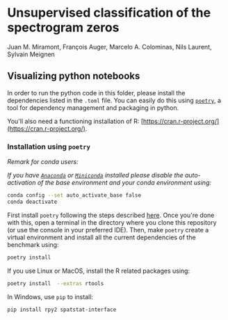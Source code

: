 # Unsupervised classification of the spectrogram zeros

Juan M. Miramont, François Auger, Marcelo A. Colominas, Nils Laurent, Sylvain Meignen

## Visualizing python notebooks

In order to run the python code in this folder, please install the dependencies listed in the ```.toml``` file. You can easily do this using [```poetry```](https://python-poetry.org/docs/), a tool for dependency management and packaging in python.

You'll also need a functioning installation of R: [https://cran.r-project.org/](https://cran.r-project.org/).

### Installation using ```poetry```

*Remark for conda users:*

*If you have [`Anaconda`](https://www.anaconda.com/) or [`Miniconda`](https://docs.conda.io/en/latest/miniconda.html) installed please disable the auto-activation of the base environment and your conda environment using:*

```bash
conda config --set auto_activate_base false
conda deactivate
```

First install ```poetry``` following the steps described [here](https://python-poetry.org/docs/#installation). Once you're done with this, open a terminal in the directory where you clone this repository (or use the console in your preferred IDE). Then, make ```poetry``` create a virtual environment and install all the current dependencies of the benchmark using:

```bash
poetry install 
```

If you use Linux or MacOS, install the R related packages using:

```bash
poetry install  --extras rtools
```

In Windows, use ```pip``` to install:

```bash
pip install rpy2 spatstat-interface
```
